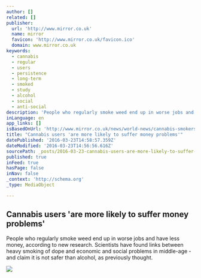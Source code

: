 ```yaml
---
author: []
related: []
publisher:
  url: 'http://www.mirror.co.uk'
  name: mirror
  favicon: 'http://www.mirror.co.uk/favicon.ico'
  domain: www.mirror.co.uk
keywords:
  - cannabis
  - regular
  - users
  - persistence
  - long-term
  - smoked
  - study
  - alcohol
  - social
  - anti-social
description: 'People who regularly smoke weed end up in worse jobs and have less money, according to new research. Scientists have found links between heavy smoking of dope and economic and social problems in middle-age - and claim it is not safer than alcohol, as previously thought.'
inLanguage: en
app_links: []
isBasedOnUrl: 'http://www.mirror.co.uk/news/world-news/cannabis-smokers-end-up-worse-7608737'
title: "Cannabis users 'are more likely to suffer money problems'"
datePublished: '2016-03-23T14:58:57.359Z'
dateModified: '2016-03-23T14:56:56.616Z'
sourcePath: _posts/2016-03-23-cannabis-users-are-more-likely-to-suffer-money-problems.md
published: true
inFeed: true
hasPage: false
inNav: false
_context: 'http://schema.org'
_type: MediaObject

---
```

<article style=""><h1>Cannabis users 'are more likely to suffer money problems'</h1><p>People who regularly smoke weed end up in worse jobs and have less money, according to new research. Scientists have found links between heavy smoking of dope and economic and social problems in middle-age - and claim it is not safer than alcohol, as previously thought.</p><img src="http://i1.mirror.co.uk/incoming/article7378677.ece/ALTERNATES/s1200/Man-smoking-cannabis.jpg" /></article>